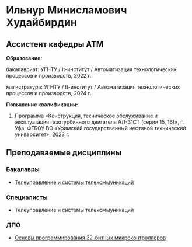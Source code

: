 # Ильнур Минисламович Худайбирдин
## Ассистент кафедры АТМ

**Образование:**

бакалавриат: УГНТУ / It-институт / Автоматизация технологических процессов и производств, 2022 г.

магистратура: УГНТУ / It-институт / Автоматизация технологических процессов и производств, 2024 г.

**Повышение квалификации:**

1) Программа «Конструкция, техническое обслуживание и эксплуатация газотурбинного двигателя АЛ-31СТ (серии 15, 16)», г. Уфа, ФГБОУ ВО «Уфимский государственный нефтяной технический университет», 2023 г.

## Преподаваемые дисциплины

### Бакалавры

* [Телеуправление и системы телекоммуникаций](bachelor/TUiSTK/TUiSTK)

### Специалисты

* Телеуправление и системы телекоммуникаций

### ДПО

* [Основы программирования 32-битных микроконтроллеров](DPO/ESP32/ESP32)

